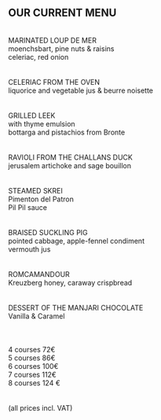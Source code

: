 ## OUR CURRENT MENU

<br>
MARINATED LOUP DE MER<br>
moenchsbart, pine nuts & raisins<br>
celeriac, red onion<br>
 <br>
<br>
CELERIAC FROM THE OVEN <br>
liquorice and vegetable jus & beurre noisette<br>
<br>
 <br>
GRILLED LEEK <br>
with thyme emulsion <br>
bottarga and pistachios from Bronte<br>
<br>
 <br>
RAVIOLI FROM THE CHALLANS DUCK <br>
jerusalem artichoke and sage bouillon<br>
 <br>
 <br>
STEAMED SKREI<br>
Pimenton del Patron<br>
Pil Pil sauce<br>
 <br>
 <br>
BRAISED SUCKLING PIG<br>
pointed cabbage, apple-fennel condiment <br>
vermouth jus<br>
 <br>
 <br>
ROMCAMANDOUR<br>
Kreuzberg honey, caraway crispbread<br>
 <br>
 <br>
DESSERT OF THE MANJARI CHOCOLATE <br>
Vanilla & Caramel<br>
<br>
<br>
<br>
4 courses 72€ <br>
5 courses 86€  <br>
6 courses 100€ <br>
7 courses 112€ <br>
8 courses 124 € <br>
<br>
<br>
(all prices incl. VAT)

